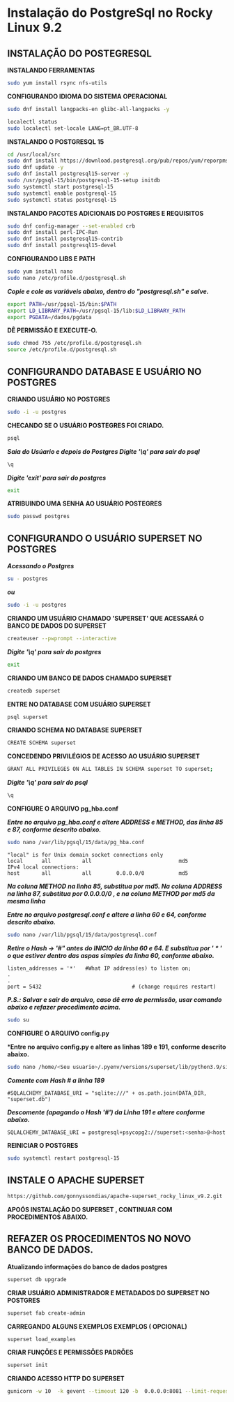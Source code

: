 ﻿# Instalação do PostgreSql no Rocky Linux 9.2

## INSTALAÇÃO DO POSTEGRESQL

**INSTALANDO FERRAMENTAS**
```bash
sudo yum install rsync nfs-utils
```
**CONFIGURANDO IDIOMA DO SISTEMA OPERACIONAL**
```bash
sudo dnf install langpacks-en glibc-all-langpacks -y
```
```bash
localectl status
sudo localectl set-locale LANG=pt_BR.UTF-8
```
**INSTALANDO O POSTGRESQL 15**
```bash
cd /usr/local/src
sudo dnf install https://download.postgresql.org/pub/repos/yum/reporpms/EL-9-x86_64/pgdg-redhat-repo-latest.noarch.rpm -y
sudo dnf update -y
sudo dnf install postgresql15-server -y
sudo /usr/pgsql-15/bin/postgresql-15-setup initdb
sudo systemctl start postgresql-15
sudo systemctl enable postgresql-15
sudo systemctl status postgresql-15
```
**INSTALANDO PACOTES ADICIONAIS DO POSTGRES E REQUISITOS**
```bash
sudo dnf config-manager --set-enabled crb
sudo dnf install perl-IPC-Run
sudo dnf install postgresql15-contrib
sudo dnf install postgresql15-devel
```
**CONFIGURANDO LIBS E PATH**
```bash
sudo yum install nano
sudo nano /etc/profile.d/postgresql.sh
```
***Copie e cole as variáveis abaixo, dentro do "postgresql.sh" e salve.***
```bash
export PATH=/usr/pgsql-15/bin:$PATH
export LD_LIBRARY_PATH=/usr/pgsql-15/lib:$LD_LIBRARY_PATH
export PGDATA=/dados/pgdata
```
**DÊ PERMISSÃO E EXECUTE-O.**
```bash
sudo chmod 755 /etc/profile.d/postgresql.sh
source /etc/profile.d/postgresql.sh
```
## CONFIGURANDO DATABASE E USUÁRIO NO POSTGRES

**CRIANDO USUÁRIO NO POSTGRES**
```bash
sudo -i -u postgres
```
**CHECANDO SE O USUÁRIO POSTEGRES FOI CRIADO.**
```bash
psql
```
***Saia do Usúario e depois do Postgres
Digite '\q' para sair do psql***
```bash
\q
```
***Digite 'exit' para sair do postgres***
```bash
exit
```
**ATRIBUINDO UMA SENHA AO USUÁRIO POSTEGRES**
```bash
sudo passwd postgres
```
## CONFIGURANDO O USUÁRIO SUPERSET NO POSTGRES
***Acessando o Postgres***
```bash
su - postgres
```
***ou***
```bash
sudo -i -u postgres
```

**CRIANDO UM USUÁRIO CHAMADO 'SUPERSET' QUE ACESSARÁ O BANCO DE DADOS DO SUPERSET** 
```bash
createuser --pwprompt --interactive
```
***Digite '\q' para sair do postgres***
```bash
exit
```
**CRIANDO UM BANCO DE DADOS CHAMADO SUPERSET**
```bash
createdb superset
```
**ENTRE NO DATABASE COM USUÁRIO SUPERSET** 
```bash
psql superset
```
**CRIANDO SCHEMA NO DATABASE SUPERSET** 
```bash
CREATE SCHEMA superset
```
**CONCEDENDO PRIVILÉGIOS DE ACESSO AO USUÁRIO SUPERSET**
```bash
GRANT ALL PRIVILEGES ON ALL TABLES IN SCHEMA superset TO superset;
```
***Digite '\q' para sair do psql***
```bash
\q
```
**CONFIGURE O ARQUIVO pg_hba.conf**

 ***Entre no arquivo pg_hba.conf e altere  ADDRESS  e  METHOD,  das linha 85 e 87, conforme descrito abaixo.***
```bash
sudo nano /var/lib/pgsql/15/data/pg_hba.conf
```
```
"local" is for Unix domain socket connections only 
local      all          all                            md5
IPv4 local connections:
host       all          all        0.0.0.0/0           md5
```
***Na coluna  METHOD na linha 85, substitua  por  md5.
Na coluna  ADDRESS na linha 87, substitua  por 0.0.0.0/0 ,  e na coluna METHOD por md5 da mesma linha***

***Entre no arquivo postgresql.conf e altere a linha 60 e 64, conforme descrito abaixo.***
```bash
sudo nano /var/lib/pgsql/15/data/postgresql.conf
```
***Retire o Hash -> '#" antes do INICIO da linha 60 e 64. E substitua por  ' * ' o que estiver dentro das aspas simples da linha 60, conforme abaixo.***
```
listen_addresses = '*'   #What IP address(es) to listen on;
.
.
port = 5432                             # (change requires restart)
```
***P.S.: Salvar e sair do arquivo, caso dê erro de permissão, usar comando abaixo e refazer procedimento acima.***
```bash
sudo su
```
**CONFIGURE O ARQUIVO config.py**

***Entre no arquivo config.py e altere as linhas 189 e 191, conforme descrito abaixo.**
```bash
sudo nano /home/<Seu usuario>/.pyenv/versions/superset/lib/python3.9/site-packages/superset/config.py
```
***Comente com Hash # a linha 189***
```
#SQLALCHEMY_DATABASE_URI = "sqlite:///" + os.path.join(DATA_DIR, "superset.db")
```
***Descomente (apagando o Hash '#') da Linha 191 e altere conforme abaixo.***
```bash
SQLALCHEMY_DATABASE_URI = postgresql+psycopg2://superset:<senha>@<host ou IP>/superset'
```
**REINICIAR O POSTGRES**
```bash
sudo systemctl restart postgresql-15
```


## INSTALE O APACHE SUPERSET
```bash
https://github.com/gonnyssondias/apache-superset_rocky_linux_v9.2.git
```
**APOÓS INSTALAÇÃO DO SUPERSET , CONTINUAR COM PROCEDIMENTOS ABAIXO.**
## REFAZER OS PROCEDIMENTOS NO NOVO BANCO DE DADOS.



**Atualizando informações do banco de dados postgres**
```bash
superset db upgrade
```
**CRIAR USUÁRIO ADMINISTRADOR  E METADADOS DO SUPERSET NO POSTGRES**
```bash
superset fab create-admin
```
**CARREGANDO ALGUNS EXEMPLOS EXEMPLOS ( OPCIONAL)**
```bash
superset load_examples
```
**CRIAR FUNÇÕES  E PERMISSÕES PADRÕES**
```bash
superset init
```
**CRIANDO ACESSO HTTP DO SUPERSET**
``` bash
gunicorn -w 10  -k gevent --timeout 120 -b  0.0.0.0:8081 --limit-request-line 0 --limit-request-field_size 0 --statsd-host localhost:8088 "superset.app:create_app()"

```

